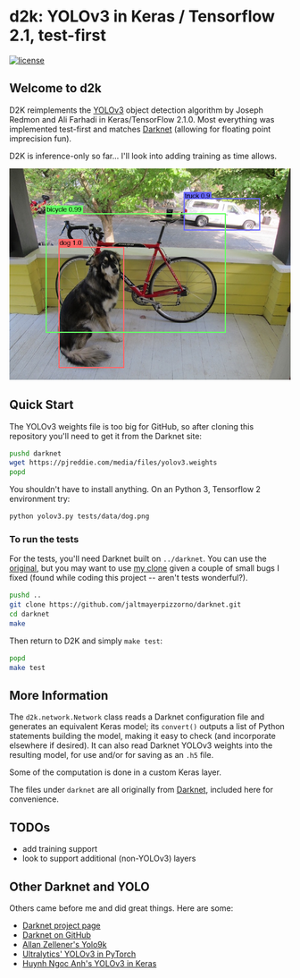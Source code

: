 # d2k: YOLOv3 in Keras / Tensorflow 2.1, test-first

[![license](https://img.shields.io/github/license/mashape/apistatus.svg)](LICENSE)

## Welcome to d2k

D2K reimplements the [YOLOv3](https://pjreddie.com/media/files/papers/YOLOv3.pdf) object detection algorithm
by Joseph Redmon and Ali Farhadi in Keras/TensorFlow 2.1.0.
Most everything was implemented test-first and matches [Darknet](https://github.com/pjreddie/darknet)
(allowing for floating point imprecision fun).

D2K is inference-only so far...  I'll look into adding training as time allows.

![Sample YOLOv3 detections for COCO classes](etc/dog-detection.png)

## Quick Start

The YOLOv3 weights file is too big for GitHub, so after cloning this repository you'll
need to get it from the Darknet site:
```bash
pushd darknet
wget https://pjreddie.com/media/files/yolov3.weights
popd
```

You shouldn't have to install anything.  On an Python 3, Tensorflow 2 environment try:
```bash
python yolov3.py tests/data/dog.png
```

### To run the tests

For the tests, you'll need Darknet built on `../darknet`.  You can use the
[original](https://github.com/pjreddie/darknet), but you may want to use
[my clone](https://github.com/jaltmayerpizzorno/darknet) given a couple of
small bugs I fixed (found while coding this project -- aren't tests wonderful?).
```bash
pushd ..
git clone https://github.com/jaltmayerpizzorno/darknet.git
cd darknet
make
```

Then return to D2K and simply `make test`:
```bash
popd
make test
```

## More Information

The `d2k.network.Network` class reads a Darknet configuration file and generates an equivalent
Keras model;  its `convert()` outputs a list of Python statements building the model, making it
easy to check (and incorporate elsewhere if desired).  It can also read Darknet YOLOv3
weights into the resulting model, for use and/or for saving as an `.h5` file.

Some of the computation is done in a custom Keras layer.

The files under `darknet` are all originally from [Darknet](https://github.com/pjreddie/darknet),
included here for convenience.

## TODOs

- add training support
- look to support additional (non-YOLOv3) layers

## Other Darknet and YOLO

Others came before me and did great things.  Here are some:

- [Darknet project page](https://pjreddie.com/darknet/yolo/)
- [Darknet on GitHub](https://github.com/pjreddie/darknet)
- [Allan Zellener's Yolo9k](https://github.com/allanzelener/YAD2K)
- [Ultralytics' YOLOv3 in PyTorch](https://github.com/ultralytics/yolov3)
- [Huynh Ngoc Anh's YOLOv3 in Keras](https://github.com/experiencor/keras-yolo3)
